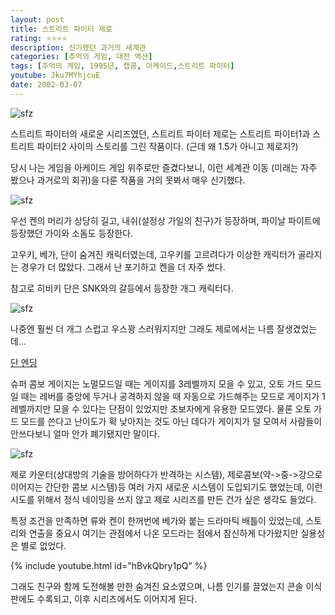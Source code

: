 ```yaml
---
layout: post
title: 스트리트 파이터 제로
rating: ⭐️⭐️⭐️⭐️
description: 신기했던 과거의 세계관
categories: [추억의 게임, 대전 액션]
tags: [추억의 게임, 1995년, 캡콤, 아케이드,스트리트 파이터]
youtube: Jku7MYhjcuE
date: 2002-03-07
---
```


![sfz](../../review/img/2002/sfz_03.jpg)

스트리트 파이터의 새로운 시리즈였던, 스트리트 파이터 제로는 스트리트 파이터1과 스트리트 파이터2 사이의 스토리를 그린 작품이다. (근데 왜 1.5가 아니고 제로지?)

당시 나는 게임을 아케이드 게임 위주로만 즐겼다보니, 이런 세계관 이동 (미래는 자주 봤으나 과거로의 회귀)을 다룬 작품을 거의 못봐서 매우 신기했다.

![sfz](../../review/img/2002/sfz_00.jpg)

우선 켄의 머리가 상당히 길고, 내쉬(설정상 가일의 친구)가 등장하며, 파이날 파이트에 등장했던 가이와 소돔도 등장한다. 

고우키, 베가, 단이 숨겨진 캐릭터였는데, 고우키를 고르려다가 이상한 캐릭터가 골라지는 경우가 더 많았다. 그래서 난 포기하고 켄을 더 자주 썼다.

참고로 히비키 단은 SNK와의 갈등에서 등장한 개그 캐릭터다.

![sfz](../../review/img/2002/sfz_01.jpg)

나중엔 훨씬 더 개그 스럽고 우스꽝 스러워지지만 그래도 제로에서는 나름 잘생겼었는데... 

[단 엔딩](https://bbs.ruliweb.com/family/508/board/182821/read/1814740)

슈퍼 콤보 게이지는 노멀모드일 때는 게이지를 3레벨까지 모을 수 있고, 오토 가드 모드일 때는 레버를 중앙에 두거나 공격하지 않을 때 자동으로 가드해주는 모드로 게이지가 1레벨까지만 모을 수 있다는 단점이 있었지만 초보자에게 유용한 모드였다. 물론 오토 가드 모드를 쓴다고 난이도가 확 낮아지는 것도 아닌 데다가 게이지가 덜 모여서 사람들이 안쓰다보니 얼마 안가 폐기됐지만 말이다.

![sfz](../../review/img/2002/sfz_02.jpg)

제로 카운터(상대방의 기술을 방어하다가 반격하는 시스템), 제로콤보(약->중->강으로 이어지는 간단한 콤보 시스템)등 여러 가지 새로운 시스템이 도입되기도 했었는데, 이런 시도를 위해서 정식 네이밍을 쓰지 않고 제로 시리즈를 만든 건가 싶은 생각도 들었다.

특정 조건을 만족하면 류와 켄이 한꺼번에 베가와 붙는 드라마틱 배틀이 있었는데, 스토리와 연출을 중요시 여기는 관점에서 나온 모드라는 점에서 참신하게 다가왔지만 실용성은 별로 없었다.

{% include youtube.html id="hBvkQbry1pQ" %}

그래도 친구와 함께 도전해볼 만한 숨겨진 요소였으며, 나름 인기를 끌었는지 콘솔 이식판에도 수록되고, 이후 시리즈에서도 이어지게 된다.